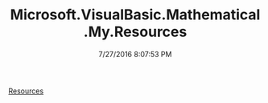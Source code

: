 ﻿---
title: Microsoft.VisualBasic.Mathematical.My.Resources
date: 7/27/2016 8:07:53 PM
---

[Resources](T-Microsoft.VisualBasic.Mathematical.My.Resources.Resources.html)
